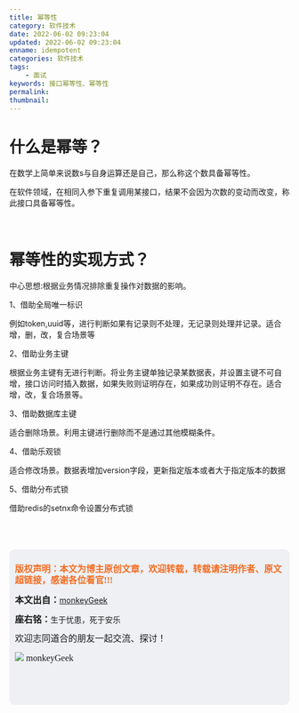 ```yaml
---
title: 幂等性
category: 软件技术
date: 2022-06-02 09:23:04
updated: 2022-06-02 09:23:04
enname: idempotent
categories: 软件技术
tags:
	- 面试
keywords: 接口幂等性、幂等性
permalink:
thumbnail:
---
```


# 什么是幂等？

在数学上简单来说数s与自身运算还是自己，那么称这个数具备幂等性。<!--more-->

在软件领域，在相同入参下重复调用某接口，结果不会因为次数的变动而改变，称此接口具备幂等性。

</br>

# 幂等性的实现方式？

中心思想:根据业务情况排除重复操作对数据的影响。

1、借助全局唯一标识

例如token,uuid等，进行判断如果有记录则不处理，无记录则处理并记录。适合增，删，改，复合场景等

2、借助业务主键

根据业务主键有无进行判断。将业务主键单独记录某数据表，并设置主键不可自增，接口访问时插入数据，如果失败则证明存在，如果成功则证明不存在。适合增，改，复合场景等。

3、借助数据库主键

适合删除场景。利用主键进行删除而不是通过其他模糊条件。

4、借助乐观锁

适合修改场景。数据表增加version字段，更新指定版本或者大于指定版本的数据

5、借助分布式锁

借助redis的setnx命令设置分布式锁



</br>

</br>

</br>

<script>
var _hmt = _hmt || [];
(function() {
  var hm = document.createElement("script");
  hm.src = "https://hm.baidu.com/hm.js?2f798e6b269c8a40f12bef25d7f1876d";
  var s = document.getElementsByTagName("script")[0]; 
  s.parentNode.insertBefore(hm, s);
})();
</script>

<div style="height:260px; background-color:rgb(238,240,244); padding:10px;border-radius:10px;">
    <p style="color:#f36c21;font:bold 16px/20px 'kaiTi';">
      版权声明：本文为博主原创文章，欢迎转载，转载请注明作者、原文超链接，感谢各位看官!!!
    </p>
    <p>
      <span style="font:bold 16px/20px 'kaiTi';">本文出自：</span><a href="https://monkeyGeek369.github.io">monkeyGeek</a> 
    </p>
    <p>
      <span style="font:bold 16px/20px 'kaiTi';">座右铭：</span><span>生于忧患，死于安乐</span> 
    </p>
    <p>
      <span style="font:16px/20px 'kaiTi';">欢迎志同道合的朋友一起交流、探讨！</span> 
    </p>
    <img style="height:auto; width:auto;flot:left;" src="../../../../image/monkey64.png" /><span style="font:16px/20px 'kaiTi';flot:left;">   monkeyGeek</span>


